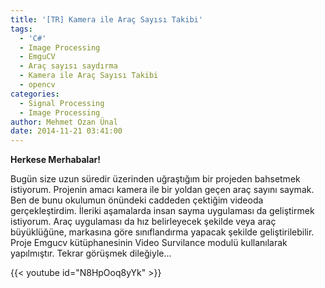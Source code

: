 ```yaml
---
title: '[TR] Kamera ile Araç Sayısı Takibi'
tags:
  - 'C#'
  - Image Processing
  - EmguCV
  - Araç sayısı saydırma
  - Kamera ile Araç Sayısı Takibi
  - opencv
categories:
  - Signal Processing
  - Image Processing
author: Mehmet Ozan Ünal
date: 2014-11-21 03:41:00
---
```


**Herkese Merhabalar!**

Bugün size uzun süredir üzerinden uğraştığım bir projeden bahsetmek istiyorum.
Projenin amacı kamera ile bir yoldan geçen araç sayını saymak. Ben de bunu
okulumun önündeki caddeden çektiğim videoda gerçekleştirdim. İleriki aşamalarda
insan sayma uygulaması da geliştirmek istiyorum. Araç uygulaması da hız
belirleyecek şekilde veya araç büyüklüğüne, markasına göre sınıflandırma yapacak
şekilde geliştirilebilir. Proje Emgucv kütüphanesinin Video Survilance modulü
kullanılarak yapılmıştır. Tekrar görüşmek dileğiyle...

{{< youtube id="N8HpOoq8yYk" >}}
